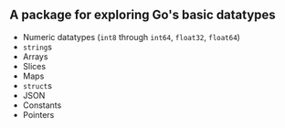 ## A package for exploring Go's basic datatypes
- Numeric datatypes (`int8` through `int64`, `float32`, `float64`)
- `string`s
- Arrays
- Slices
- Maps
- `struct`s
- JSON
- Constants
- Pointers